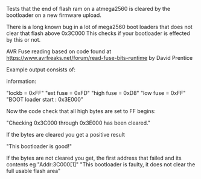 Tests that the end of flash ram on a atmega2560 is cleared by the bootloader on a new firmware upload.

There is a long known bug in a lot of mega2560 boot loaders that does not clear that flash above 0x3C000
This checks if your bootloader is effected by this or not.

AVR Fuse reading based on code found at https://www.avrfreaks.net/forum/read-fuse-bits-runtime by David Prentice


Example output consists of:

information:

"lockb = 0xFF"
"ext fuse = 0xFD"
"high fuse = 0xD8"
"low fuse = 0xFF"
"BOOT loader start : 0x3E000"

Now the code check that all high bytes are set to FF begins:

"Checking 0x3C000 through 0x3E000 has been cleared."

If the bytes are cleared you get a positive result

"This bootloader is good!"

If the bytes are not cleared you get, the first address that failed and its contents
eg  "Addr:3C000[1]"
    "This bootloader is faulty, it does not clear the full usable flash area"

